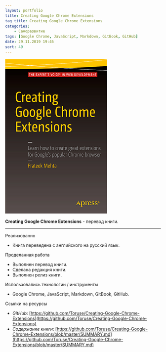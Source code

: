 ```yaml
---
layout: portfolio
title: Creating Google Chrome Extensions
tag_title: Creating Google Chrome Extensions
categories:
    - Саморазвитие
tags: [Google Chrome, JavaScript, Markdown, GitBook, GitHub]
date: 29.11.2019 19:46
sort: 49
---
```


![Creating Google Chrome Extensions](../../assets/img/work/creating_google_chrome_extensions.jpg)

**Creating Google Chrome Extensions** - перевод книги.

---

Реализованно

* Книга переведена с английского на русский язык.

Проделанная работа

* Выполнен перевод книги.
* Сделана редакция книги.
* Выполнен релиз книги.

Использовались технологии / инструменты

* Google Chrome, JavaScript, Markdown, GitBook, GitHub.

Ссылки на ресурсы

* _GitHub_: [https://github.com/Toruse/Creating-Google-Chrome-Extensions](https://github.com/Toruse/Creating-Google-Chrome-Extensions)
* _Содержание книги_: [https://github.com/Toruse/Creating-Google-Chrome-Extensions/blob/master/SUMMARY.md](https://github.com/Toruse/Creating-Google-Chrome-Extensions/blob/master/SUMMARY.md)
